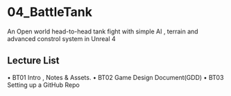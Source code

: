 ﻿# 04_BattleTank
An Open world head-to-head tank fight with simple AI , terrain and advanced constrol system in Unreal 4


## Lecture List
• BT01 Intro , Notes & Assets.
• BT02 Game Design Document(GDD)
• BT03 Setting up a GitHub Repo